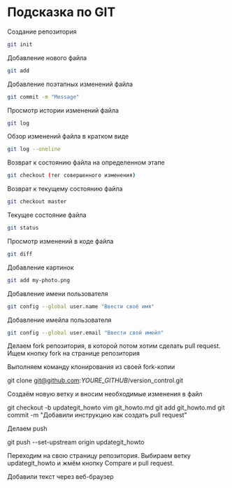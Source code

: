 # Подсказка по GIT

Создание репозитория
```sh
git init
```

Добавление нового файла
```sh
git add
```

Добавление поэтапных изменений файла
```sh
git commit -m "Message"
```

Просмотр истории изменений файла
```sh
git log
```

Обзор изменений файла в кратком виде
```sh
git log --oneline
```

Возврат к состоянию файла на определенном этапе
```sh
git checkout (тег совершенного изменения)
```

Возврат к текущему состоянию файла
```sh
git checkout master
```

Текущее состояние файла
```sh
git status
```

Просмотр изменений в коде файла
```sh
git diff
```

Добавление картинок
```sh
git add my-photo.png
```

Добавление имени пользователя
```sh
git config --global user.name "Ввести своё имя"
```

Добавление имейла пользователя
```sh
git config --global user.email "Ввести свой имейл"
```

Делаем fork репозитория, в которой потом хотим сделать pull request. Ищем кнопку fork на странице репозитория

Выполняем команду клонирования из своей fork-копии

git clone git@github.com:*YOURE_GITHUB*/version_control.git

Создаём новую ветку и вносим необходимые изменения в файл

git checkout -b updategit_howto
vim git_howto.md
git add git_howto.md
git commit -m "Добавили инструкцию как создать pull request"

Делаем push

git push --set-upstream origin updategit_howto

Переходим на свою страницу репозитория. Выбираем ветку updategit_howto и жмём кнопку Compare и pull request.

Добавили текст через веб-браузер
